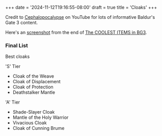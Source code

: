 +++
date = '2024-11-12T19:16:55-08:00'
draft = true
title = 'Cloaks'
+++

Credit to [Cephalopocalypse](https://www.youtube.com/@Cephalopocalypse) on YouTube for lots of informative Baldur's Gate 3 content.

Here's an [screenshot](Cephalopocalypse%20final%20cloaks.png) from the end of [The COOLEST ITEMS in BG3](https://www.youtube.com/watch?v=MbZ0r-Tfixg).

### Final List

Best cloaks

'S' Tier

* Cloak of the Weave
* Cloak of Displacement
* Cloak of Protection
* Deathstalker Mantle

'A' Tier

* Shade-Slayer Cloak
* Mantle of the Holy Warrior
* Vivacious Cloak
* Cloak of Cunning Brume
